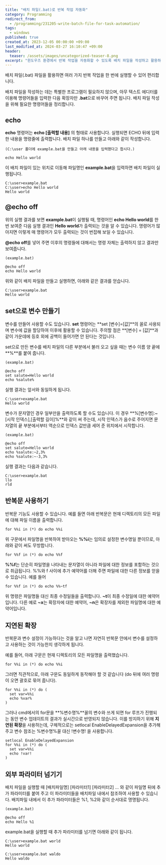 ```yaml
---
title: "배치 파일(.bat)로 반복 작업 자동화"
category: Programming
redirect_from:
  - /programming/231205-write-batch-file-for-task-automation/
tags:
  - windows
published: true
created_at: 2023-12-05 00:00:00 +09:00
last_modified_at: 2024-03-27 16:10:47 +09:00
header:
  teaser: /assets/images/uncategorized-teaser-8.png
excerpt: "윈도우즈 환경에서 반복 작업을 자동화할 수 있도록 배치 파일을 작성하고 활용하는 방법"
---
```


배치 파일(.bat) 파일을 활용하면 여러 가지 반복 작업을 한 번에 실행할 수 있어 편리합니다.

배치 파일을 작성하는 데는 특별한 프로그램이 필요하지 않으며, 아무 텍스트 에디터를 이용해 명령어들을 입력한 다음 확장자만 **.bat**으로 바꾸어 주면 됩니다. 배치 파일 작성을 위해 필요한 명령어들을 정리합니다.

## echo

**echo** 명령어는 **echo [출력할 내용]** 의 형태로 사용합니다.  실행되면 ECHO 뒤에 입력한 내용을 명령줄에 출력합니다. 배치 파일 하나를 만들고 아래와 같이 작성합니다.

```
(C:\user 폴더에 example.bat을 만들고 아래 내용을 입력했다고 합시다.)

echo Hello world
```

이 배치 파일이 있는 위치로 이동해 파일명인 **example.bat**을 입력하면 배치 파일이 실행됩니다.

```
C:\user>example.bat
C:\user>echo Hello world
Hello world
```

## @echo off

위의 실행 결과를 보면 **example.bat**이 실행될 때, 명령어인 **echo Hello world**를 한 번 보여준 다음 실행 결과인 **Hello world**가 출력되는 것을 알 수 있습니다. 명령어가 많아지면 이렇게 매 명령어가 모두 출력되는 것이 번잡해 보일 수 있습니다.

**@echo off**를 넣어 주면 이후의 명령들에 대해서는 명령 자체는 출력하지 않고 결과만 보여줍니다.

```
(example.bat)

@echo off
echo Hello world
```

위와 같이 배치 파일을 만들고 실행하면, 아래와 같은 결과를 얻습니다.

```
C:\user>example.bat
Hello world
```

## set으로 변수 만들기

변수를 만들어 사용할 수도 있습니다.  **set** 명령어는 **set [변수]=[값]**의 꼴로 사용되며 변수에 값을 할당하여 이후에 활용할 수 있습니다. 주의할 점은 **[변수] = [값]**과 같이 가운데에 등호 외에 공백이 들어가면 안 된다는 것입니다.

set으로 만든 변수를 배치 파일의 다른 부분에서 불러 오고 싶을 때는 변수 이름 양 끝에 **%**를 붙여 줍니다.

```
(example.bat)

@echo off
set salute=Hello world
echo %salute%
```

실행 결과는 앞서와 동일하게 됩니다.

```
C:\user>example.bat
Hello world
```

변수가 문자열인 경우 일부만을 출력하도록 할 수도 있습니다. 이 경우 **%[변수명]:~[시작 인덱스],[출력할 길이]%**와 같이 써 주는데, 시작 인덱스가 음수로 주어지면 문자열의 끝 부분에서부터 역순으로 인덱스 값만큼 세어 준 위치에서 시작합니다.

```
(example.bat)

@echo off
set salute=Hello world
echo %salute:~2,3%
echo %salute:~-3,3%
```

실행 결과는 다음과 같습니다.

```
C:\user>example.bat
llo
rld
```

## 반복문 사용하기

반복문 기능도 사용할 수 있습니다. 예를 들면 아래 반복문은 현재 디렉토리의 모든 파일에 대해 파일 이름을 출력합니다.

```
for %%i in (*) do echo %%i
```

위 구문에서 파일명을 반복하여 받아오는 **%%i**는 임의로 설정한 변수명일 뿐이므로, 아래와 같이 써도 무방합니다.

```
for %%f in (*) do echo %%f
```

**%%f**는 단순히 파일명을 나타내는 문자열이 아니라 파일에 대한 정보를 포함하는 것으로 취급됩니다.  %%와 f 사이에 추가 예약어를 더해 주면 파일에 대한 다른 정보를 얻을 수 있습니다. 예를 들어

```
for %%f in (*) do echo %%~tf
```

위 명령은 파일명들 대신 최종 수정일들을 출력합니다. **~t**이 최종 수정일에 대한 예약어입니다. 다른 예로 **~x**는 확장자에 대한 예약어, **~n**은 확장자를 제외한 파일명에 대한 예약어입니다.


## 지연된 확장

반복문과 변수 설정이 가능하다는 것을 알고 나면 자연히 반복문 안에서 변수를 설정하고 사용하는 것이 가능한지 생각하게 됩니다.

예를 들어, 아래 구문은 현재 디렉토리의 모든 파일명을 출력했습니다.

```
for %%i in (*) do echo %%i
```

그러면 직관적으로, 아래 구문도 동일하게 동작해야 할 것 같습니다 (do 뒤에 여러 명령이 오면 괄호로 묶어 줍니다).

```
for %%i in (*) do (
  set var=%%i
  echo %var%
)
```

그러나 cmd에서의 for문을 **%변수명%**꼴의 변수와 쓰게 되면 for 루프가 진행되는 동안 변수 업데이트의 결과가 실시간으로 반영되지 않습니다. 이를 방지하기 위해 **지연된 확장**을 사용하는데, 구체적으로는 setlocal EnableDelayedExpansion을 추가해 주고 변수 참조는 %변수명%꼴 대신 !변수명! 을 사용합니다.

```
setlocal EnableDelayedExpansion
for %%i in (*) do (
  set var=%%i
  echo !var!
)
```


## 외부 파라미터 넘기기

배치 파일을 실행할 때 [배치파일명] [파라미터1] [파라미터2] ... 와 같이 파일명 뒤에 추가 파라미터를 붙여 주고 이 파라미터들을 배치파일 내에서 참조하여 사용할 수 있습니다. 배치파일 내에서 이 추가 파라미터들은 %1, %2와 같이 순서대로 명명됩니다.

```
(example.bat)

@echo off
echo Hello %1
```

example.bat을 실행할 때 추가 파라미터를 넘기면 아래와 같이 됩니다.

```
C:\user>example.bat world
Hello world

C:\user>example.bat waldo
Hello waldo
```
